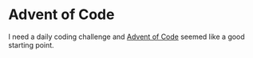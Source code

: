 # Advent of Code

I need a daily coding challenge and [Advent of Code] seemed like a good starting point.

[Advent of Code]: https://adventofcode.com
